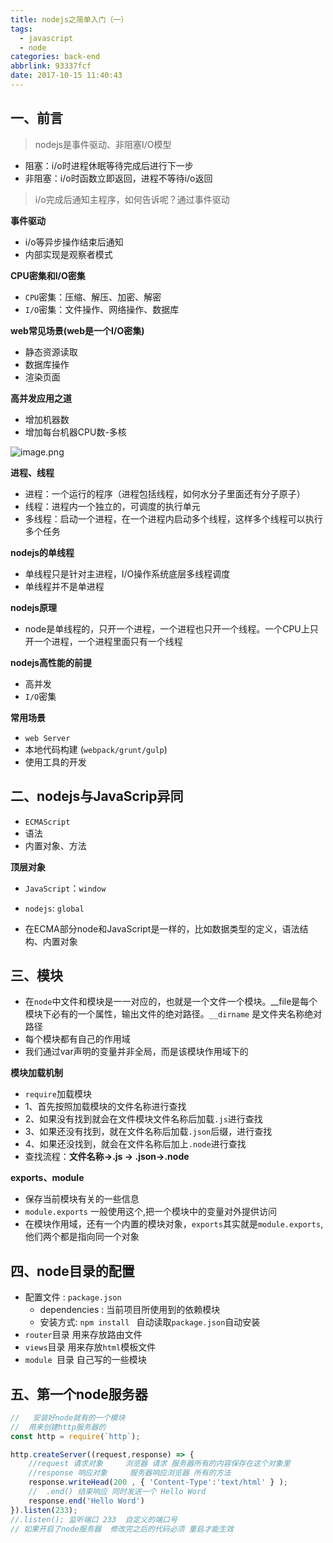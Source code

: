 ```yaml
---
title: nodejs之简单入门（一）
tags:
  - javascript
  - node
categories: back-end
abbrlink: 93337fcf
date: 2017-10-15 11:40:43
---
```


一、前言
---


> nodejs是事件驱动、非阻塞I/O模型

- 阻塞：i/o时进程休眠等待完成后进行下一步
- 非阻塞：i/o时函数立即返回，进程不等待i/o返回

> i/o完成后通知主程序，如何告诉呢？通过事件驱动

**事件驱动**

- i/o等异步操作结束后通知
- 内部实现是观察者模式

  
**CPU密集和I/O密集**

- `CPU`密集：压缩、解压、加密、解密
- `I/O`密集：文件操作、网络操作、数据库

**web常见场景(web是一个I/O密集)**

- 静态资源读取
- 数据库操作
- 渲染页面

**高并发应用之道**

- 增加机器数
- 增加每台机器CPU数-多核

![image.png](http://upload-images.jianshu.io/upload_images/1480597-64c380eb78d068a6.png?imageMogr2/auto-orient/strip%7CimageView2/2/w/1240)


**进程、线程**

- 进程：一个运行的程序（进程包括线程，如何水分子里面还有分子原子）
- 线程：进程内一个独立的，可调度的执行单元
- 多线程：启动一个进程，在一个进程内启动多个线程，这样多个线程可以执行多个任务

**nodejs的单线程**

- 单线程只是针对主进程，I/O操作系统底层多线程调度
- 单线程并不是单进程

**nodejs原理**

- node是单线程的，只开一个进程，一个进程也只开一个线程。一个CPU上只开一个进程，一个进程里面只有一个线程

**nodejs高性能的前提**

- 高并发
- `I/O`密集


**常用场景**

- `web Server`
- 本地代码构建 (`webpack/grunt/gulp`)
- 使用工具的开发

二、nodejs与JavaScrip异同
---

- `ECMAScript`
- 语法
- 内置对象、方法

**顶层对象**

- `JavaScript`：`window`
- `nodejs`: `global`

- 在ECMA部分node和JavaScript是一样的，比如数据类型的定义，语法结构、内置对象

三、模块 
---

- 在`node`中文件和模块是一一对应的，也就是一个文件一个模块。__file是每个模块下必有的一个属性，输出文件的绝对路径。`__dirname` 是文件夹名称绝对路径
- 每个模块都有自己的作用域
- 我们通过var声明的变量并非全局，而是该模块作用域下的

**模块加载机制**

- `require`加载模块
- 1、首先按照加载模块的文件名称进行查找
- 2、如果没有找到就会在文件模块文件名称后加载`.js`进行查找
- 3、如果还没有找到，就在文件名称后加载`.json`后缀，进行查找
- 4、如果还没找到，就会在文件名称后加上`.node`进行查找
- 查找流程：**文件名称->.js -> .json->.node**

**exports、module**

- 保存当前模块有关的一些信息
- `module.exports` 一般使用这个,把一个模块中的变量对外提供访问
- 在模块作用域，还有一个内置的模块对象，`exports`其实就是`module.exports`,他们两个都是指向同一个对象

四、node目录的配置
---

- 配置文件 : `package.json`
  - dependencies :  当前项目所使用到的依赖模块
  - 安装方式: `npm install ` 自动读取`package.json`自动安装
- `router`目录 用来存放路由文件
- `views`目录  用来存放`html`模板文件
- `module `目录  自己写的一些模块

五、第一个node服务器
---

```js
//   安装好node就有的一个模块
//  用来创建http服务器的
const http = require(`http`);

http.createServer((request,response) => {
    //request 请求对象     浏览器 请求 服务器所有的内容保存在这个对象里
    //response 响应对象     服务器响应浏览器 所有的方法
    response.writeHead(200 , { 'Content-Type':'text/html' } );
    //  .end() 结束响应 同时发送一个 Hello Word
    response.end('Hello Word')
}).listen(233);
//.listen(); 监听端口 233  自定义的端口号
// 如果开启了node服务器  修改完之后的代码必须 重启才能生效
```


